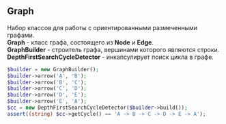 ## Graph
Набор классов для работы с ориентированными размеченными графами.    
**Graph** - класс графа, состоящего из **Node** и **Edge**.    
**GraphBuilder** - строитель графа, вершинами которого являются строки.    
**DepthFirstSearchCycleDetector** - инкапсулирует поиск цикла в графе.    

```php
$builder = new GraphBuilder();
$builder->arrow('A', 'B');
$builder->arrow('B', 'C');
$builder->arrow('C', 'D');
$builder->arrow('D', 'E');
$builder->arrow('E', 'A');
$cc = new DepthFirstSearchCycleDetector($builder->build());
assert((string) $cc->getCycle() == 'A -> B -> C -> D -> E -> A');
```
